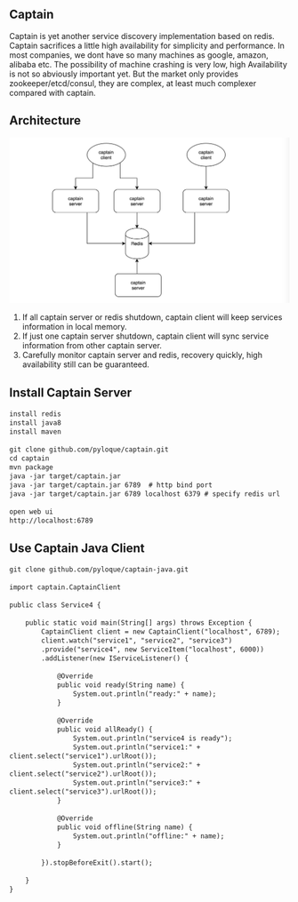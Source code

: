 Captain
-------------
Captain is yet another service discovery implementation based on redis.
Captain sacrifices a little high availability for simplicity and performance.
In most companies, we dont have so many machines as google, amazon, alibaba etc.
The possibility of machine crashing is very low, high Availability is not so abviously important yet.
But the market only provides zookeeper/etcd/consul, they are complex, at least much complexer compared with captain.

Architecture
-------------
![Captain Architecture](screenshot/arch.png)

1. If all captain server or redis shutdown, captain client will keep services information in local memory.
2. If just one captain server shutdown, captain client will sync service information from other captain server.
3. Carefully monitor captain server and redis, recovery quickly, high availability still can be guaranteed.

Install Captain Server
---------------------
```
install redis
install java8
install maven

git clone github.com/pyloque/captain.git
cd captain
mvn package
java -jar target/captain.jar
java -jar target/captain.jar 6789  # http bind port
java -jar target/captain.jar 6789 localhost 6379 # specify redis url

open web ui
http://localhost:6789
```

Use Captain Java Client
-----------------------
```
git clone github.com/pyloque/captain-java.git

import captain.CaptainClient

public class Service4 {

    public static void main(String[] args) throws Exception {
        CaptainClient client = new CaptainClient("localhost", 6789);
        client.watch("service1", "service2", "service3")
        .provide("service4", new ServiceItem("localhost", 6000))
        .addListener(new IServiceListener() {

            @Override
            public void ready(String name) {
                System.out.println("ready:" + name);
            }

            @Override
            public void allReady() {
                System.out.println("service4 is ready");
                System.out.println("service1:" + client.select("service1").urlRoot());
                System.out.println("service2:" + client.select("service2").urlRoot());
                System.out.println("service3:" + client.select("service3").urlRoot());
            }

            @Override
            public void offline(String name) {
                System.out.println("offline:" + name);
            }

        }).stopBeforeExit().start();

    }
}

```
